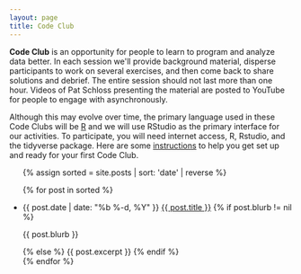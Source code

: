 ```yaml
---
layout: page
title: Code Club
---
```


**Code Club** is an opportunity for people to learn to program and analyze data better. In each session we'll provide background material, disperse participants to work on several exercises, and then come back to share solutions and debrief. The entire session should not last more than one hour. Videos of Pat Schloss presenting the material are posted to YouTube for people to engage with asynchronously.

Although this may evolve over time, the primary language used in these Code Clubs will be [R](http://www.academichermit.com/2020/03/23/Why-R.html) and we will use RStudio as the primary interface for our activities. To participate, you will need internet access, R, Rstudio, and the tidyverse package. Here are some [instructions](setup-instructions) to help you get set up and ready for your first Code Club.

<ul class="post-preview">
	{% assign sorted = site.posts | sort: 'date' | reverse %}

  {% for post in sorted %}
    <li>
      <span class="post-date">{{ post.date | date: "%b %-d, %Y" }}</span>
      <a class="post-link" href="{{ post.url | prepend: site.baseurl }}">{{ post.title }}</a>
			{% if post.blurb != nil %}
			<p>{{ post.blurb }}</p>
			{% else %}
		      {{ post.excerpt }}
			{% endif %}
    </li>
  {% endfor %}
</ul>
